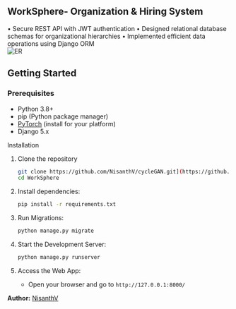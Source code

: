 ## WorkSphere- Organization & Hiring System

• Secure REST API with JWT authentication 
• Designed relational database schemas for organizational 
hierarchies 
• Implemented efficient data operations using Django ORM  
![ER](https://github.com/user-attachments/assets/6c836b7e-475f-45ed-b1a6-911ec0b931a7)


## Getting Started

### Prerequisites

- Python 3.8+
- pip (Python package manager)
- [PyTorch](https://pytorch.org/) (install for your platform)
- Django 5.x

Installation

1. Clone the repository
    ```bash
    git clone https://github.com/NisanthV/cycleGAN.git](https://github.com/NisanthV/WorkSphere.git)
    cd WorkSphere
    ```

3. Install dependencies:
    ```bash
    pip install -r requirements.txt
    ```

4. Run Migrations:
    ```bash
    python manage.py migrate
    ```

5. Start the Development Server:
    ```bash
    python manage.py runserver
    ```

6. Access the Web App:
    - Open your browser and go to `http://127.0.0.1:8000/`


**Author:** [NisanthV](https://github.com/NisanthV)
